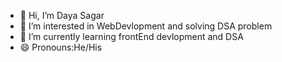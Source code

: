 - 👋 Hi, I’m Daya Sagar
- 👀 I’m interested in WebDevlopment and solving DSA problem
- 🌱 I’m currently learning frontEnd devlopment and DSA
- 😄 Pronouns:He/His

<!---
Dayasagar88/Dayasagar88 is a ✨ special ✨ repository because its `README.md` (this file) appears on your GitHub profile.
You can click the Preview link to take a look at your changes.
--->
